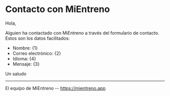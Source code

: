 # Contacto con MiEntreno

Hola,

Alguien ha contactado con MiEntreno a través del formulario de contacto. Estos son los datos facilitados:

- Nombre: {1}
- Correo electrónico: {2}
- Idioma: {4}
- Mensaje: {3}

Un saludo

---

El equipo de MiEntreno -- <https://mientreno.app>
